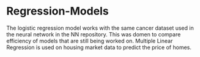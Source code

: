 # Regression-Models
The logistic regression model works with the same cancer dataset used in the neural network in the NN repository. This was domen to compare efficiency of models that are still being worked on.
Multiple Linear Regression is used on housing market data to predict the price of homes.

